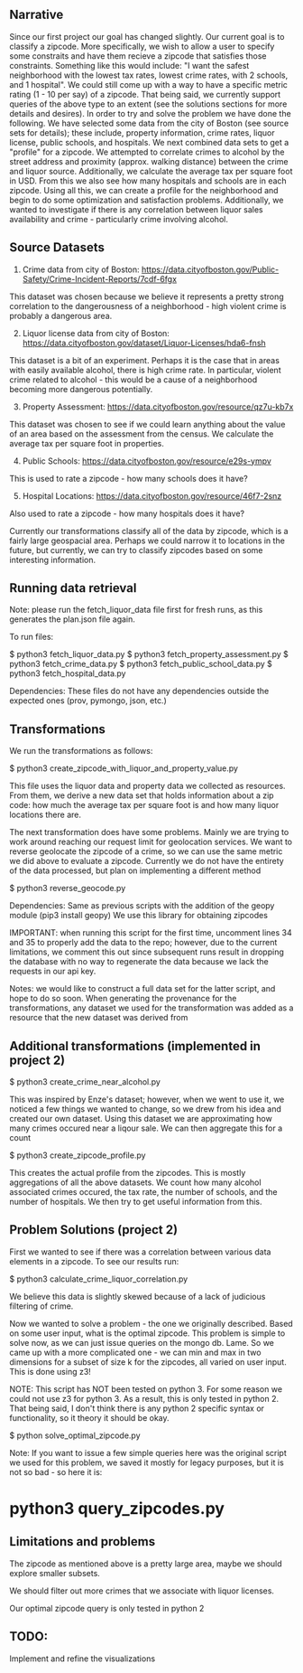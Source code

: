 Narrative
---------

Since our first project our goal has changed slightly. Our current goal is to classify a zipcode.
More specifically, we wish to allow a user to specify some constraits and have them recieve a zipcode
that satisfies those constraints. Something like this would include: "I want the safest neighborhood
with the lowest tax rates, lowest crime rates, with 2 schools, and 1 hospital". We could still come up
with a way to have a specific metric rating (1 - 10 per say) of a zipcode. That being said, we currently
support queries of the above type to an extent (see the solutions sections for more details and desires).
In order to try and solve the problem we have done the following. We have selected some data from
the city of Boston (see source sets for details); these include, property information, crime rates, liquor
license, public schools, and hospitals. We next combined data sets to get a "profile" for a zipcode.
We attempted to correlate crimes to alcohol by the street address and proximity (approx. walking distance)
between the crime and liquor source. Additionally, we calculate the average tax per square foot in USD.
From this we also see how many hospitals and schools are in each zipcode. Using all this, we can create
a profile for the neighborhood and begin to do some optimization and satisfaction problems. Additionally,
we wanted to investigate if there is any correlation between liquor sales availability 
and crime - particularly crime involving alcohol.

Source Datasets
----------------

1. Crime data from city of Boston: https://data.cityofboston.gov/Public-Safety/Crime-Incident-Reports/7cdf-6fgx

This dataset was chosen because we believe it represents a pretty strong correlation
to the dangerousness of a neighborhood - high violent crime is probably a dangerous
area.

2. Liquor license data from city of Boston: https://data.cityofboston.gov/dataset/Liquor-Licenses/hda6-fnsh

This dataset is a bit of an experiment. Perhaps it is the case that in areas with easily
available alcohol, there is high crime rate. In particular, violent crime related to
alcohol - this would be a cause of a neighborhood becoming more dangerous potentially.

3. Property Assessment: https://data.cityofboston.gov/resource/qz7u-kb7x

This dataset was chosen to see if we could learn anything about the value of an area based on the assessment
from the census. We calculate the average tax per square foot in properties.

4. Public Schools: https://data.cityofboston.gov/resource/e29s-ympv

This is used to rate a zipcode - how many schools does it have?

5. Hospital Locations: https://data.cityofboston.gov/resource/46f7-2snz

Also used to rate a zipcode - how many hospitals does it have?

Currently our transformations classify all of the data by zipcode, which is a fairly large geospacial area.
Perhaps we could narrow it to locations in the future, but currently, we can try to classify zipcodes based on
some interesting information.

Running data retrieval
----------------------

Note: please run the fetch_liquor_data file first for fresh runs, as this generates the plan.json file
again.

To run files:

$ python3 fetch_liquor_data.py
$ python3 fetch_property_assessment.py
$ python3 fetch_crime_data.py
$ python3 fetch_public_school_data.py
$ python3 fetch_hospital_data.py

Dependencies: These files do not have any dependencies outside the expected ones (prov, pymongo, json, etc.)

Transformations
---------------

We run the transformations as follows:

$ python3 create_zipcode_with_liquor_and_property_value.py

This file uses the liquor data and property data we collected as resources. From them, we derive a new data set that
holds information about a zip code: how much the average tax per square foot is and how many liquor locations there are.

The next transformation does have some problems. Mainly we are trying to work around reaching our request limit
for geolocation services. We want to reverse geolocate the zipcode of a crime, so we can use the same metric we did above to 
evaluate a zipcode. Currently we do not have the entirety of the data processed, but plan on implementing a different method

$ python3 reverse_geocode.py

Dependencies: Same as previous scripts with the addition of the geopy module (pip3 install geopy)
We use this library for obtaining zipcodes

IMPORTANT: when running this script for the first time, uncomment lines 34 and 35 to 
properly add the data to the repo; however, due to the current limitations, we comment this
out since subsequent runs result in dropping the database with no way to regenerate the data because
we lack the requests in our api key.

Notes: we would like to construct a full data set for the latter script, and hope to do so soon.
When generating the provenance for the transformations, any dataset we used for the transformation
was added as a resource that the new dataset was derived from

Additional transformations (implemented in project 2)
------------------------------------------------------

$ python3 create_crime_near_alcohol.py

This was inspired by Enze's dataset; however, when we went to use it, we noticed a 
few things we wanted to change, so we drew from his idea and created our own dataset.
Using this dataset we are approximating how many crimes occured near a liqour sale.
We can then aggregate this for a count

$ python3 create_zipcode_profile.py

This creates the actual profile from the zipcodes. This is mostly aggregations of all the above
datasets. We count how many alcohol associated crimes occured, the tax rate, the number of schools,
and the number of hospitals. We then try to get useful information from this.

Problem Solutions (project 2)
------------------------------

First we wanted to see if there was a correlation between various data elements in a zipcode.
To see our results run:

$ python3 calculate_crime_liquor_correlation.py

We believe this data is slightly skewed because of a lack of judicious filtering of crime.


Now we wanted to solve a problem - the one we originally described. Based on some user input, what is the
optimal zipcode. This problem is simple to solve now, as we can just issue queries on the mongo db. Lame.
So we came up with a more complicated one - we can min and max in two dimensions for a subset of size k
for the zipcodes, all varied on user input. This is done using z3!

NOTE: This script has NOT been tested on python 3. For some reason we could not use z3 for python 3. As
a result, this is only tested in python 2. That being said, I don't think there is any python 2 
specific syntax or functionality, so it theory it should be okay.

$ python solve_optimal_zipcode.py

Note: If you want to issue a few simple queries here was the original script we used for this problem,
we saved it mostly for legacy purposes, but it is not so bad - so here it is:

# python3 query_zipcodes.py

Limitations and problems
-------------------------

The zipcode as mentioned above is a pretty large area, maybe we should explore smaller subsets.

We should filter out more crimes that we associate with liquor licenses.

Our optimal zipcode query is only tested in python 2

TODO:
-----

Implement and refine the visualizations

